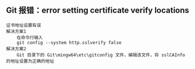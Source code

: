 ## Git 报错：error setting certificate verify locations
    证书地址设置有误
    解决方案1
        在命令行输入
        git config --system http.sslverify false
    解决方案2
        Git 目录下的 Git\mingw64\etc\gitconfig 文件，编辑该文件，将 sslCAInfo 的地址设置为正确的地址
